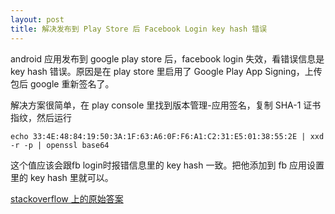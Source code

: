 ```yaml
---
layout: post
title: 解决发布到 Play Store 后 Facebook Login key hash 错误
---
```


android 应用发布到 google play store 后，facebook login 失效，看错误信息是 key hash 错误。原因是在 play store 里启用了 Google Play App Signing，上传包后 google 重新签名了。

解决方案很简单，在 play console 里找到版本管理-应用签名，复制 SHA-1 证书指纹，然后运行

`echo 33:4E:48:84:19:50:3A:1F:63:A6:0F:F6:A1:C2:31:E5:01:38:55:2E | xxd -r -p | openssl base64`

这个值应该会跟fb login时报错信息里的 key hash 一致。把他添加到 fb 应用设置里的 key hash 里就可以。

[stackoverflow 上的原始答案](https://stackoverflow.com/a/47609031)